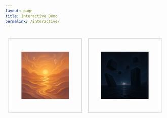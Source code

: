 ```yaml
---
layout: page
title: Interactive Demo
permalink: /interactive/
---
```


<style>
.interactive-container {
  display: flex;
  justify-content: center;
  margin: 20px 0;
}
.interactive-box {
  border: 1px solid #ccc;
  padding: 40px;
  margin: 10px;
  cursor: pointer;
  text-align: center;
  flex: 1;
}
.interactive-box img {
  max-width: 100%;
  height: auto;
}
.hidden {
  display: none;
}
#reset-button {
  padding: 10px 20px;
  font-size: 1em;
}
</style>

<div class="interactive-container">
  <div id="box-left" class="interactive-box">
    <img src="/assets/img/profileA.png" alt="Profile A">
  </div>
  <div id="box-right" class="interactive-box">
    <img src="/assets/img/profileB.png" alt="Profile B">
  </div>
</div>

<div id="result" style="text-align:center; font-weight:bold; font-size:1.5em;"></div>
<div style="text-align:center; margin-top:10px;">
  <button id="reset-button" class="hidden">Return</button>
</div>

<script>
  document.addEventListener('DOMContentLoaded', function() {
    const left = document.getElementById('box-left');
    const right = document.getElementById('box-right');
    const result = document.getElementById('result');
    const resetButton = document.getElementById('reset-button');

    left.addEventListener('click', function() {
      right.classList.add('hidden');
      result.textContent = 'LEFT';
      resetButton.classList.remove('hidden');
    });

    right.addEventListener('click', function() {
      left.classList.add('hidden');
      result.textContent = 'RIGHT';
      resetButton.classList.remove('hidden');
    });

    resetButton.addEventListener('click', function() {
      left.classList.remove('hidden');
      right.classList.remove('hidden');
      result.textContent = '';
      resetButton.classList.add('hidden');
    });
  });
</script>

